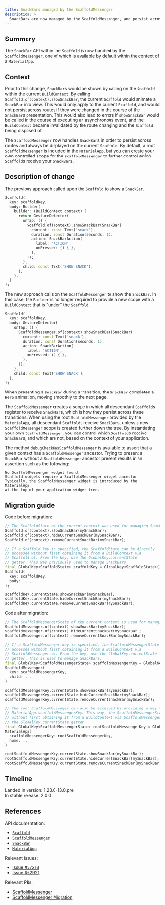 ```yaml
---
title: SnackBars managed by the ScaffoldMessenger
description: >
  SnackBars are now managed by the ScaffoldMessenger, and persist across routes.
---
```


## Summary

The `SnackBar` API within the `Scaffold` is now handled by the
`ScaffoldMessenger`, one of which is
available by default within the context of a `MaterialApp`.

## Context

Prior to this change, `SnackBar`s would be shown by calling
on the `Scaffold` within the current `BuildContext`.
By calling `Scaffold.of(context).showSnackBar`,
the current `Scaffold` would animate a `SnackBar` into view.
This would only apply to the current `Scaffold`,
and would not persist across routes if they were changed
in the course of the `SnackBar`s presentation.
This would also lead to errors if `showSnackBar`
would be called in the course of executing an
asynchronous event, and the `BuildContext` became invalidated
by the route changing and the `Scaffold` being disposed of.

The `ScaffoldMessenger` now handles `SnackBar`s in order to
persist across routes and always be displayed on the current `Scaffold`.
By default, a root `ScaffoldMessenger` is included in the `MaterialApp`,
but you can create your own controlled scope for the `ScaffoldMessenger`
to further control _which_ `Scaffold`s receive your `SnackBar`s.

## Description of change

The previous approach called upon the `Scaffold` to show a `SnackBar`.

```dart
Scaffold(
  key: scaffoldKey,
  body: Builder(
    builder: (BuildContext context) {
      return GestureDetector(
        onTap: () {
          Scaffold.of(context).showSnackBar(SnackBar(
            content: const Text('snack'),
            duration: const Duration(seconds: 1),
            action: SnackBarAction(
              label: 'ACTION',
              onPressed: () { },
            ),
          ));
        },
        child: const Text('SHOW SNACK'),
      );
    },
  )
);
```

The new approach calls on the `ScaffoldMessenger` to show
the `SnackBar`. In this case, the `Builder` is no longer
required to provide a new scope with a `BuildContext` that
is "under" the `Scaffold`.

```dart
Scaffold(
  key: scaffoldKey,
  body: GestureDetector(
    onTap: () {
      ScaffoldMessenger.of(context).showSnackBar(SnackBar(
        content: const Text('snack'),
        duration: const Duration(seconds: 1),
        action: SnackBarAction(
          label: 'ACTION',
          onPressed: () { },
        ),
      ));
    },
    child: const Text('SHOW SNACK'),
  ),
);
```

When presenting a `SnackBar` during a transition,
the `SnackBar` completes a `Hero` animation,
moving smoothly to the next page.

The `ScaffoldMessenger` creates a scope in which all descendant
`Scaffold`s register to receive `SnackBar`s,
which is how they persist across these transitions.
When using the root `ScaffoldMessenger` provided by the
`MaterialApp`, all descendant `Scaffold`s receive `SnackBar`s,
unless a new `ScaffoldMessenger` scope is created further down the tree.
By instantiating your own `ScaffoldMessenger`,
you can control which `Scaffold`s receive `SnackBar`s, and which are not,
based on the context of your application.

The method `debugCheckHasScaffoldMessenger` is available to assert
that a given context has a `ScaffoldMessenger` ancestor.
Trying to present  a `SnackBar` without a `ScaffoldMessenger` ancestor
present results in an assertion such as the following:

```nocode
No ScaffoldMessenger widget found.
Scaffold widgets require a ScaffoldMessenger widget ancestor.
Typically, the ScaffoldMessenger widget is introduced by the MaterialApp
at the top of your application widget tree.
```

## Migration guide

Code before migration:

```dart
// The ScaffoldState of the current context was used for managing SnackBars.
Scaffold.of(context).showSnackBar(mySnackBar);
Scaffold.of(context).hideCurrentSnackBar(mySnackBar);
Scaffold.of(context).removeCurrentSnackBar(mySnackBar);

// If a Scaffold.key is specified, the ScaffoldState can be directly
// accessed without first obtaining it from a BuildContext via
// Scaffold.of. From the key, use the GlobalKey.currentState
// getter. This was previously used to manage SnackBars.
final GlobalKey<ScaffoldState> scaffoldKey = GlobalKey<ScaffoldState>();
Scaffold(
  key: scaffoldKey,
  body: ...,
);

scaffoldKey.currentState.showSnackBar(mySnackBar);
scaffoldKey.currentState.hideCurrentSnackBar(mySnackBar);
scaffoldKey.currentState.removeCurrentSnackBar(mySnackBar);

```

Code after migration:

```dart
// The ScaffoldMessengerState of the current context is used for managing SnackBars.
ScaffoldMessenger.of(context).showSnackBar(mySnackBar);
ScaffoldMessenger.of(context).hideCurrentSnackBar(mySnackBar);
ScaffoldMessenger.of(context).removeCurrentSnackBar(mySnackBar);

// If a ScaffoldMessenger.key is specified, the ScaffoldMessengerState can be directly
// accessed without first obtaining it from a BuildContext via
// ScaffoldMessenger.of. From the key, use the GlobalKey.currentState
// getter. This is used to manage SnackBars.
final GlobalKey<ScaffoldMessengerState> scaffoldMessengerKey = GlobalKey<ScaffoldMessengerState>();
ScaffoldMessenger(
  key: scaffoldMessengerKey,
  child: ...
)

scaffoldMessengerKey.currentState.showSnackBar(mySnackBar);
scaffoldMessengerKey.currentState.hideCurrentSnackBar(mySnackBar);
scaffoldMessengerKey.currentState.removeCurrentSnackBar(mySnackBar);

// The root ScaffoldMessenger can also be accessed by providing a key to 
// MaterialApp.scaffoldMessengerKey. This way, the ScaffoldMessengerState can be directly accessed
// without first obtaining it from a BuildContext via ScaffoldMessenger.of. From the key, use
// the GlobalKey.currentState getter.
final GlobalKey<ScaffoldMessengerState> rootScaffoldMessengerKey = GlobalKey<ScaffoldMessengerState>();
MaterialApp(
  scaffoldMessengerKey: rootScaffoldMessengerKey,
  home: ...
)

rootScaffoldMessengerKey.currentState.showSnackBar(mySnackBar);
rootScaffoldMessengerKey.currentState.hideCurrentSnackBar(mySnackBar);
rootScaffoldMessengerKey.currentState.removeCurrentSnackBar(mySnackBar);
```

## Timeline

Landed in version: 1.23.0-13.0.pre<br>
In stable release: 2.0.0

## References

API documentation:

* [`Scaffold`][]
* [`ScaffoldMessenger`][]
* [`SnackBar`][]
* [`MaterialApp`][]

Relevant issues:

* [Issue #57218][]
* [Issue #62921][]

Relevant PRs:

* [ScaffoldMessenger][]
* [ScaffoldMessenger Migration][]

[`Scaffold`]: {{site.api}}/flutter/material/Scaffold-class.html
[`ScaffoldMessenger`]: {{site.api}}/flutter/material/ScaffoldMessenger-class.html
[`SnackBar`]: {{site.api}}/flutter/material/SnackBar-class.html
[`MaterialApp`]: {{site.api}}/flutter/material/MaterialApp-class.html
[Issue #57218]: {{site.repo.flutter}}/issues/57218
[Issue #62921]: {{site.repo.flutter}}/issues/62921
[ScaffoldMessenger]: {{site.repo.flutter}}/pull/64101
[ScaffoldMessenger Migration]: {{site.repo.flutter}}/pull/64170
